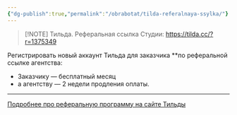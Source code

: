 ```yaml
---
{"dg-publish":true,"permalink":"/obrabotat/tilda-referalnaya-ssylka/"}
---
```



> [!NOTE] Тильда. Реферальная ссылка Студии:
> https://tilda.cc/?r=1375349

Регистрировать новый аккаунт Тильда для заказчика **по реферальной ссылке агентства:
- Заказчику — бесплатный месяц
- а агентству — 2 недели продления оплаты.

---
[Подробнее про реферальную программу на сайте Тильды](https://answers.tilda.cc/ru/a/referrals/)